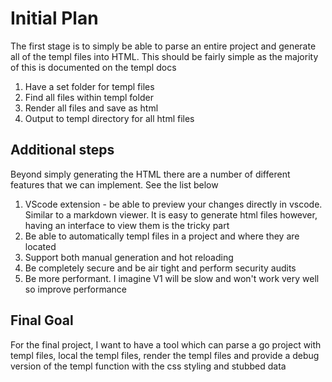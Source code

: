 # Initial Plan

The first stage is to simply be able to parse an entire project and generate all of the templ files into HTML. This should be fairly simple as the majority of this is documented on the templ docs

1. Have a set folder for templ files
2. Find all files within templ folder
3. Render all files and save as html
4. Output to templ directory for all html files

## Additional steps

Beyond simply generating the HTML there are a number of different features that we can implement. See the list below

1. VScode extension - be able to preview your changes directly in vscode. Similar to a markdown viewer. It is easy to generate html files however, having an interface to view them is the tricky part
2. Be able to automatically templ files in a project and where they are located
3. Support both manual generation and hot reloading
4. Be completely secure and be air tight and perform security audits
5. Be more performant. I imagine V1 will be slow and won't work very well so improve performance

## Final Goal

For the final project, I want to have a tool which can parse a go project with templ files, local the templ files, render the templ files and provide a debug version of the templ function with the css styling and stubbed data
